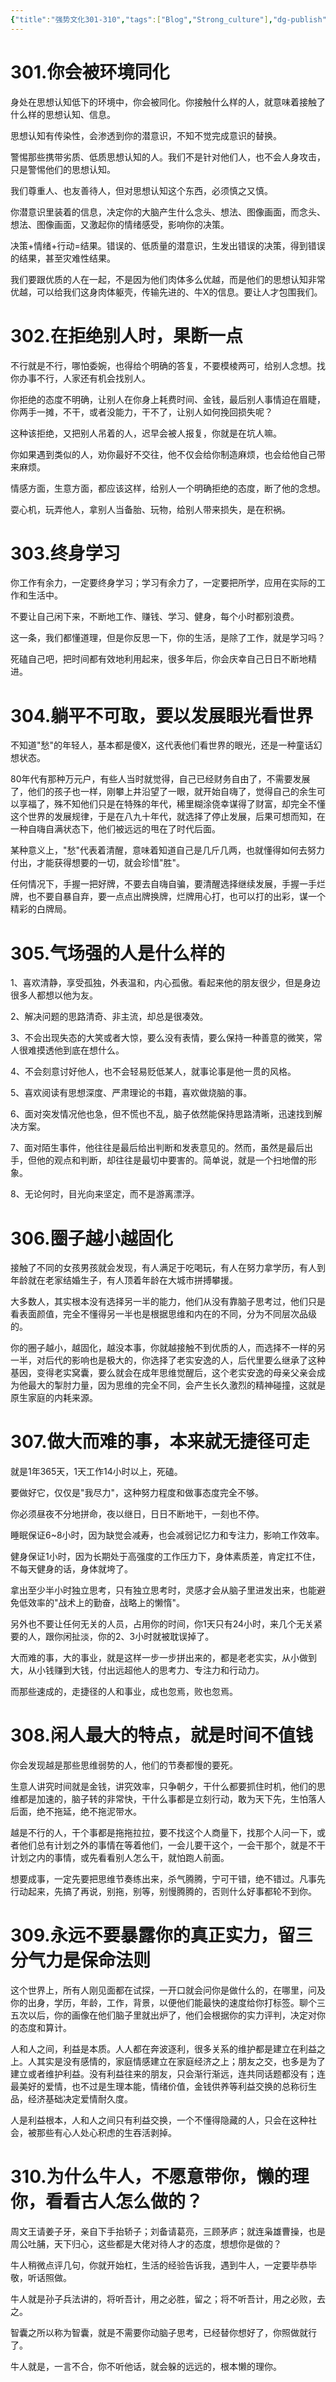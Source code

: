 ```yaml
---
{"title":"强势文化301-310","tags":["Blog","Strong_culture"],"dg-publish":true,"dg-note-icon":5,"permalink":"/🌓Interest_兴趣/Exalt 提升/强势文化/31强势文化301-310/","dgPassFrontmatter":true,"noteIcon":5,"created":"2024-09-19T10:56:50.592+08:00","updated":"2024-09-19T12:36:05.696+08:00"}
---
```


# 301.你会被环境同化

身处在思想认知低下的环境中，你会被同化。你接触什么样的人，就意味着接触了什么样的思想认知、信息。

思想认知有传染性，会渗透到你的潜意识，不知不觉完成意识的替换。

警惕那些携带劣质、低质思想认知的人。我们不是针对他们人，也不会人身攻击，只是警惕他们的思想认知。

我们尊重人、也友善待人，但对思想认知这个东西，必须慎之又慎。

你潜意识里装着的信息，决定你的大脑产生什么念头、想法、图像画面，而念头、想法、图像画面，又激起你的情绪感受，影响你的决策。

决策+情绪+行动=结果。错误的、低质量的潜意识，生发出错误的决策，得到错误的结果，甚至灾难性结果。

我们要跟优质的人在一起，不是因为他们肉体多么优越，而是他们的思想认知非常优越，可以给我们这身肉体躯壳，传输先进的、牛X的信息。要让人才包围我们。

# 302.在拒绝别人时，果断一点

不行就是不行，哪怕委婉，也得给个明确的答复，不要模棱两可，给别人念想。找你办事不行，人家还有机会找别人。

你拒绝的态度不明确，让别人在你身上耗费时间、金钱，最后别人事情迫在眉睫，你两手一摊，不干，或者没能力，干不了，让别人如何挽回损失呢？

这种该拒绝，又把别人吊着的人，迟早会被人报复，你就是在坑人嘛。

你如果遇到类似的人，劝你最好不交往，他不仅会给你制造麻烦，也会给他自己带来麻烦。

情感方面，生意方面，都应该这样，给别人一个明确拒绝的态度，断了他的念想。

耍心机，玩弄他人，拿别人当备胎、玩物，给别人带来损失，是在积祸。

# 303.终身学习

你工作有余力，一定要终身学习；学习有余力了，一定要把所学，应用在实际的工作和生活中。

不要让自己闲下来，不断地工作、赚钱、学习、健身，每个小时都别浪费。

这一条，我们都懂道理，但是你反思一下，你的生活，是除了工作，就是学习吗？

死磕自己吧，把时间都有效地利用起来，很多年后，你会庆幸自己日日不断地精进。

# 304.躺平不可取，要以发展眼光看世界

不知道"愁"的年轻人，基本都是傻X，这代表他们看世界的眼光，还是一种童话幻想状态。

80年代有那种万元户，有些人当时就觉得，自己已经财务自由了，不需要发展了，他们的孩子也一样，刚攀上井沿望了一眼，就开始自嗨了，觉得自己的余生可以享福了，殊不知他们只是在特殊的年代，稀里糊涂侥幸谋得了财富，却完全不懂这个世界的发展规律，于是在八九十年代，就选择了停止发展，后果可想而知，在一种自嗨自满状态下，他们被远远的甩在了时代后面。

某种意义上，"愁"代表着清醒，意味着知道自己是几斤几两，也就懂得如何去努力付出，才能获得想要的一切，就会珍惜"胜"。

任何情况下，手握一把好牌，不要去自嗨自骗，要清醒选择继续发展，手握一手烂牌，也不要自暴自弃，要一点点出牌换牌，烂牌用心打，也可以打的出彩，谋一个精彩的白牌局。

# 305.气场强的人是什么样的

1、喜欢清静，享受孤独，外表温和，内心孤傲。看起来他的朋友很少，但是身边很多人都想以他为友。

2、解决问题的思路清奇、非主流，却总是很凑效。

3、不会出现失态的大笑或者大惊，要么没有表情，要么保持一种善意的微笑，常人很难摸透他到底在想什么。

4、不会刻意讨好他人，也不会轻易贬低某人，就事论事是他一贯的风格。

5、喜欢阅读有思想深度、严肃理论的书籍，喜欢做烧脑的事。

6、面对突发情况他也急，但不慌也不乱，脑子依然能保持思路清晰，迅速找到解决方案。

7、面对陌生事件，他往往是最后给出判断和发表意见的。然而，虽然是最后出手，但他的观点和判断，却往往是最切中要害的。简单说，就是一个扫地僧的形象。

8、无论何时，目光向来坚定，而不是游离漂浮。

# 306.圈子越小越固化

接触了不同的女孩男孩就会发现，有人满足于吃喝玩，有人在努力拿学历，有人到年龄就在老家结婚生子，有人顶着年龄在大城市拼搏攀援。

大多数人，其实根本没有选择另一半的能力，他们从没有靠脑子思考过，他们只是看表面颜值，完全不懂得另一半也是根据思维和内在的不同，分为不同层次品级的。

你的圈子越小，越固化，越没本事，你就越接触不到优质的人，而选择不一样的另一半，对后代的影响也是极大的，你选择了老实安逸的人，后代里要么继承了这种基因，变得老实窝囊，要么就会在成年思维觉醒后，这个老实安逸的母亲父亲会成为他最大的掣肘力量，因为思维的完全不同，会产生长久激烈的精神碰撞，这就是原生家庭的内耗来源。

# 307.做大而难的事，本来就无捷径可走

就是1年365天，1天工作14小时以上，死磕。

要做好它，仅仅是"我尽力"，这种努力程度和做事态度完全不够。

你必须昼夜不分地拼命，夜以继日，日日不断地干，一刻也不停。

睡眠保证6~8小时，因为缺觉会减寿，也会减弱记忆力和专注力，影响工作效率。

健身保证1小时，因为长期处于高强度的工作压力下，身体素质差，肯定扛不住，不每天健身的话，身体就垮了。

拿出至少半小时独立思考，只有独立思考时，灵感才会从脑子里进发出来，也能避免低效率的"战术上的勤奋，战略上的懒惰"。

另外也不要让任何无关的人员，占用你的时间，你1天只有24小时，来几个无关紧要的人，跟你闲扯淡，你的2、3小时就被耽误掉了。

大而难的事，大的事业，就是这样一步一步拼出来的，都是老老实实，从小做到大，从小钱赚到大钱，付出远超他人的思考力、专注力和行动力。

而那些速成的，走捷径的人和事业，成也忽焉，败也忽焉。

# 308.闲人最大的特点，就是时间不值钱

你会发现越是那些思维弱势的人，他们的节奏都慢的要死。

生意人讲究时间就是金钱，讲究效率，只争朝夕，干什么都要抓住时机，他们的思维都是加速的，脑子转的非常快，干什么事都是立刻行动，敢为天下先，生怕落人后面，绝不拖延，绝不拖泥带水。

越是不行的人，干个事都是拖拖拉拉，要不找这个人商量下，找那个人问一下，或者他们总有计划之外的事情在等着他们，一会儿要干这个，一会干那个，就是不干计划之内的事情，或先看看别人怎么干，就怕跑人前面。

想要成事，一定先要把思维节奏练出来，杀气腾腾，宁可干错，绝不错过。凡事先行动起来，先搞了再说，别拖，别等，别慢腾腾的，否则什么好事都轮不到你。

# 309.永远不要暴露你的真正实力，留三分气力是保命法则

这个世界上，所有人刚见面都在试探，一开口就会问你是做什么的，在哪里，问及你的出身，学历，年龄，工作，背景，以便他们能最快的速度给你打标签。聊个三五次以后，你的画像在他们脑子里就出炉了，他们会根据你的实力评判，决定对你的态度和算计。

人和人之间，利益是本质。人人都在奔波逐利，很多关系的维护都是建立在利益之上。人其实是没有感情的，家庭情感建立在家庭经济之上；朋友之交，也多是为了建立或者维护利益。没有利益往来的朋友，只会渐行渐远，连共同话题都没有；连最美好的爱情，也不过是生理本能，情绪价值，金钱供养等利益交换的总称衍生品，经济基础决定爱情耐久度。

人是利益根本，人和人之间只有利益交换，一个不懂得隐藏的人，只会在这种社会，被那些有心人处心积虑的生吞活剥掉。

# 310.为什么牛人，不愿意带你，懒的理你，看看古人怎么做的？

周文王请姜子牙，亲自下手抬轿子；刘备请葛亮，三顾茅庐；就连枭雄曹操，也是周公吐脯，天下归心，这些都是大佬对待人才的态度，想想你是做的？

牛人稍微点评几句，你就开始杠，生活的经验告诉我，遇到牛人，一定要毕恭毕敬，听话照做。

牛人就是孙子兵法讲的，将听吾计，用之必胜，留之；将不听吾计，用之必败，去之。

智囊之所以称为智囊，就是不需要你动脑子思考，已经替你想好了，你照做就行了。

牛人就是，一言不合，你不听他话，就会躲的远远的，根本懒的理你。